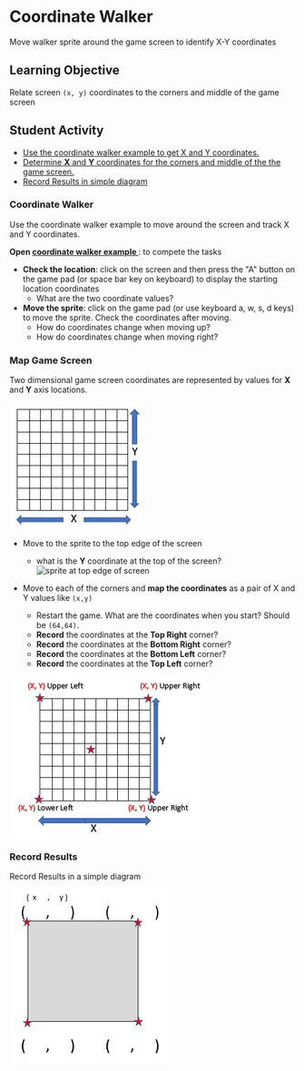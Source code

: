 # Coordinate Walker

Move walker sprite around the game screen to identify X-Y coordinates

## Learning Objective

Relate screen `(x, y)` coordinates to the corners and middle of the game screen

## Student Activity

* [Use the coordinate walker example to get X and Y coordinates.](#coordinate-walker)
* [Determine **X** and **Y** coordinates for the corners and middle of the the game screen.](#map-game-screen)
* [Record Results in simple diagram](#record-results)

### Coordinate Walker

Use the coordinate walker example to move around the screen and track X and Y coordinates.

**Open [coordinate walker example ](..\examples\coordinate-walker.md)**: to compete the tasks


* **Check the location**: click on the screen and then press the "A" button on the game pad (or space bar key on keyboard) to display the starting location coordinates
  * What are the two coordinate values?
* **Move the sprite**: click on the game pad (or use keyboard a, w, s, d keys) to move the sprite.  Check the coordinates after moving.
    * How do coordinates change when moving up?
    * How do coordinates change when moving right?



### Map Game Screen

Two dimensional game screen coordinates are represented by values for **X** and **Y** axis locations.

![XY Coordinates](..\static\coordinates.png)

* Move to the sprite to the top edge of the screen
  * what is the **Y** coordinate at the top of the screen?  
  ![sprite at top edge of screen](..\..\static\coordinate_edge.png)

* Move to each of the corners and **map the coordinates** as a pair of X and Y values like `(x,y)`
  * Restart the game. What are the coordinates when you start? Should be `(64,64)`.
  * **Record** the coordinates at the **Top Right** corner?
  * **Record** the coordinates at the **Bottom Right** corner?
  * **Record** the coordinates at the **Bottom Left** corner?
  * **Record** the coordinates at the **Top Left** corner? 

![map the coordinates at the corners](..\static\coordinatesmap.png)

### Record Results

Record Results in a simple diagram

![map the coordinates results](..\static\recordcoordinates.png)